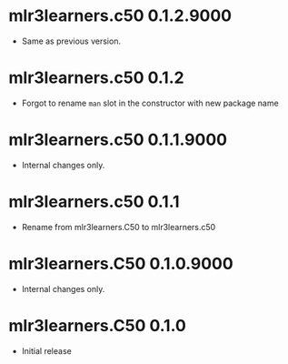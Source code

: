 # mlr3learners.c50 0.1.2.9000

- Same as previous version.


# mlr3learners.c50 0.1.2

- Forgot to rename `man` slot in the constructor with new package name


# mlr3learners.c50 0.1.1.9000

- Internal changes only.


# mlr3learners.c50 0.1.1

- Rename from mlr3learners.C50 to mlr3learners.c50


# mlr3learners.C50 0.1.0.9000

- Internal changes only.


# mlr3learners.C50 0.1.0

- Initial release


